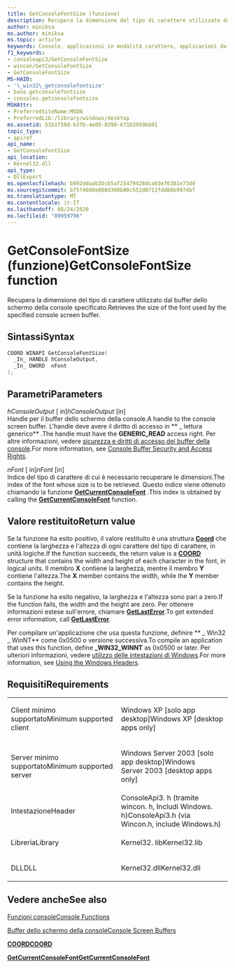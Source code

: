 ```yaml
---
title: GetConsoleFontSize (funzione)
description: Recupera la dimensione del tipo di carattere utilizzato dal buffer dello schermo della console specificato.
author: miniksa
ms.author: miniksa
ms.topic: article
keywords: Console, applicazioni in modalità carattere, applicazioni da riga di comando, applicazioni Terminal, API console
f1_keywords:
- consoleapi3/GetConsoleFontSize
- wincon/GetConsoleFontSize
- GetConsoleFontSize
MS-HAID:
- '\_win32\_getconsolefontsize'
- base.getconsolefontsize
- consoles.getconsolefontsize
MSHAttr:
- PreferredSiteName:MSDN
- PreferredLib:/library/windows/desktop
ms.assetid: 51b1f58d-b3fb-4e09-8398-671b3959bb01
topic_type:
- apiref
api_name:
- GetConsoleFontSize
api_location:
- Kernel32.dll
api_type:
- DllExport
ms.openlocfilehash: b992ddaab35cb5af25479426dca83ef6381e73dd
ms.sourcegitcommit: b75f4688e080d300b80c552d0711fdd86b9974bf
ms.translationtype: MT
ms.contentlocale: it-IT
ms.lasthandoff: 08/24/2020
ms.locfileid: "89059796"
---
```

# <a name="getconsolefontsize-function"></a><span data-ttu-id="1c398-104">GetConsoleFontSize (funzione)</span><span class="sxs-lookup"><span data-stu-id="1c398-104">GetConsoleFontSize function</span></span>


<span data-ttu-id="1c398-105">Recupera la dimensione del tipo di carattere utilizzato dal buffer dello schermo della console specificato.</span><span class="sxs-lookup"><span data-stu-id="1c398-105">Retrieves the size of the font used by the specified console screen buffer.</span></span>

<a name="syntax"></a><span data-ttu-id="1c398-106">Sintassi</span><span class="sxs-lookup"><span data-stu-id="1c398-106">Syntax</span></span>
------

```C
COORD WINAPI GetConsoleFontSize(
  _In_ HANDLE hConsoleOutput,
  _In_ DWORD  nFont
);
```

<a name="parameters"></a><span data-ttu-id="1c398-107">Parametri</span><span class="sxs-lookup"><span data-stu-id="1c398-107">Parameters</span></span>
----------

<span data-ttu-id="1c398-108">*hConsoleOutput* \[ in\]</span><span class="sxs-lookup"><span data-stu-id="1c398-108">*hConsoleOutput* \[in\]</span></span>  
<span data-ttu-id="1c398-109">Handle per il buffer dello schermo della console.</span><span class="sxs-lookup"><span data-stu-id="1c398-109">A handle to the console screen buffer.</span></span> <span data-ttu-id="1c398-110">L'handle deve avere il diritto di accesso in \*\* \_ lettura generico\*\* .</span><span class="sxs-lookup"><span data-stu-id="1c398-110">The handle must have the **GENERIC\_READ** access right.</span></span> <span data-ttu-id="1c398-111">Per altre informazioni, vedere [sicurezza e diritti di accesso del buffer della console](console-buffer-security-and-access-rights.md).</span><span class="sxs-lookup"><span data-stu-id="1c398-111">For more information, see [Console Buffer Security and Access Rights](console-buffer-security-and-access-rights.md).</span></span>

<span data-ttu-id="1c398-112">*nFont* \[ in\]</span><span class="sxs-lookup"><span data-stu-id="1c398-112">*nFont* \[in\]</span></span>  
<span data-ttu-id="1c398-113">Indice del tipo di carattere di cui è necessario recuperare le dimensioni.</span><span class="sxs-lookup"><span data-stu-id="1c398-113">The index of the font whose size is to be retrieved.</span></span> <span data-ttu-id="1c398-114">Questo indice viene ottenuto chiamando la funzione [**GetCurrentConsoleFont**](getcurrentconsolefont.md) .</span><span class="sxs-lookup"><span data-stu-id="1c398-114">This index is obtained by calling the [**GetCurrentConsoleFont**](getcurrentconsolefont.md) function.</span></span>

<a name="return-value"></a><span data-ttu-id="1c398-115">Valore restituito</span><span class="sxs-lookup"><span data-stu-id="1c398-115">Return value</span></span>
------------

<span data-ttu-id="1c398-116">Se la funzione ha esito positivo, il valore restituito è una struttura [**Coord**](coord-str.md) che contiene la larghezza e l'altezza di ogni carattere del tipo di carattere, in unità logiche.</span><span class="sxs-lookup"><span data-stu-id="1c398-116">If the function succeeds, the return value is a [**COORD**](coord-str.md) structure that contains the width and height of each character in the font, in logical units.</span></span> <span data-ttu-id="1c398-117">Il membro **X** contiene la larghezza, mentre il membro **Y** contiene l'altezza.</span><span class="sxs-lookup"><span data-stu-id="1c398-117">The **X** member contains the width, while the **Y** member contains the height.</span></span>

<span data-ttu-id="1c398-118">Se la funzione ha esito negativo, la larghezza e l'altezza sono pari a zero.</span><span class="sxs-lookup"><span data-stu-id="1c398-118">If the function fails, the width and the height are zero.</span></span> <span data-ttu-id="1c398-119">Per ottenere informazioni estese sull'errore, chiamare [**GetLastError**](https://msdn.microsoft.com/library/windows/desktop/ms679360).</span><span class="sxs-lookup"><span data-stu-id="1c398-119">To get extended error information, call [**GetLastError**](https://msdn.microsoft.com/library/windows/desktop/ms679360).</span></span>

<span data-ttu-id="1c398-120">Per compilare un'applicazione che usa questa funzione, definire \*\* \_ Win32 \_ WinNT\*\* come 0x0500 o versione successiva.</span><span class="sxs-lookup"><span data-stu-id="1c398-120">To compile an application that uses this function, define **\_WIN32\_WINNT** as 0x0500 or later.</span></span> <span data-ttu-id="1c398-121">Per ulteriori informazioni, vedere [utilizzo delle intestazioni di Windows](https://msdn.microsoft.com/library/windows/desktop/aa383745).</span><span class="sxs-lookup"><span data-stu-id="1c398-121">For more information, see [Using the Windows Headers](https://msdn.microsoft.com/library/windows/desktop/aa383745).</span></span>

<a name="requirements"></a><span data-ttu-id="1c398-122">Requisiti</span><span class="sxs-lookup"><span data-stu-id="1c398-122">Requirements</span></span>
------------

<table>
<colgroup>
<col width="50%" />
<col width="50%" />
</colgroup>
<tbody>
<tr class="odd">
<td><p><span data-ttu-id="1c398-123">Client minimo supportato</span><span class="sxs-lookup"><span data-stu-id="1c398-123">Minimum supported client</span></span></p></td>
<td><p><span data-ttu-id="1c398-124">Windows XP [solo app desktop]</span><span class="sxs-lookup"><span data-stu-id="1c398-124">Windows XP [desktop apps only]</span></span></p></td>
</tr>
<tr class="even">
<td><p><span data-ttu-id="1c398-125">Server minimo supportato</span><span class="sxs-lookup"><span data-stu-id="1c398-125">Minimum supported server</span></span></p></td>
<td><p><span data-ttu-id="1c398-126">Windows Server 2003 [solo app desktop]</span><span class="sxs-lookup"><span data-stu-id="1c398-126">Windows Server 2003 [desktop apps only]</span></span></p></td>
</tr>
<tr class="odd">
<td><p><span data-ttu-id="1c398-127">Intestazione</span><span class="sxs-lookup"><span data-stu-id="1c398-127">Header</span></span></p></td>
<td><span data-ttu-id="1c398-128">ConsoleApi3. h (tramite wincon. h, Includi Windows. h)</span><span class="sxs-lookup"><span data-stu-id="1c398-128">ConsoleApi3.h (via Wincon.h, include Windows.h)</span></span></td>
</tr>
<tr class="even">
<td><p><span data-ttu-id="1c398-129">Libreria</span><span class="sxs-lookup"><span data-stu-id="1c398-129">Library</span></span></p></td>
<td><span data-ttu-id="1c398-130">Kernel32. lib</span><span class="sxs-lookup"><span data-stu-id="1c398-130">Kernel32.lib</span></span></td>
</tr>
<tr class="odd">
<td><p><span data-ttu-id="1c398-131">DLL</span><span class="sxs-lookup"><span data-stu-id="1c398-131">DLL</span></span></p></td>
<td><span data-ttu-id="1c398-132">Kernel32.dll</span><span class="sxs-lookup"><span data-stu-id="1c398-132">Kernel32.dll</span></span></td>
</tr>
<tr class="even">
</tr>
<tr class="odd">
</tr>
<tr class="even">
</tr>
</tbody>
</table>

## <a name="span-idsee_alsospansee-also"></a><span data-ttu-id="1c398-133"><span id="see_also"></span>Vedere anche</span><span class="sxs-lookup"><span data-stu-id="1c398-133"><span id="see_also"></span>See also</span></span>


[<span data-ttu-id="1c398-134">Funzioni console</span><span class="sxs-lookup"><span data-stu-id="1c398-134">Console Functions</span></span>](console-functions.md)

[<span data-ttu-id="1c398-135">Buffer dello schermo della console</span><span class="sxs-lookup"><span data-stu-id="1c398-135">Console Screen Buffers</span></span>](console-screen-buffers.md)

[<span data-ttu-id="1c398-136">**COORD**</span><span class="sxs-lookup"><span data-stu-id="1c398-136">**COORD**</span></span>](coord-str.md)

[<span data-ttu-id="1c398-137">**GetCurrentConsoleFont**</span><span class="sxs-lookup"><span data-stu-id="1c398-137">**GetCurrentConsoleFont**</span></span>](getcurrentconsolefont.md)

 

 




